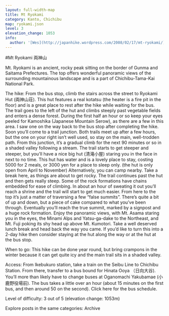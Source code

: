 ```yaml
---
layout: full-width-map
title: Mt Ryokami
category: Kanto, Chichibu
map: ryokami.json
level: 3
elevation_change: 1053
info:
  author: '[Wes](http://japanhike.wordpress.com/2008/02/17/mt-ryokami/)'
---
```


#Mt Ryokami 両神山

Mt. Ryokami is an ancient, rocky peak sitting on the border of Gunma and Saitama Prefectures. The top offers wonderful panoramic views of the surrounding mountainous landscape and is a part of Chichibu-Tama-Kai National Park.

The hike: From the bus stop, climb the stairs across the street to Ryokami Hut (両神山荘). This hut features a real kotatsu (the heater is a fire pit in the floor) and is a great place to rest after the hike while waiting for the bus. The trail goes to the left of the hut and climbs steeply past vegetable fields and enters a dense forest. During the first half an hour or so keep your eyes peeled for Kamoshika (Japanese Mountain Serow), as there are a few in this area. I saw one on the way back to the bus stop after completing the hike. Soon you’ll come to a trail junction. Both trails meet up after a few hours, but the one on your right isn’t well used, so stay on the main, well-trodden path. From this junction, it’s a gradual climb for the next 90 minutes or so in a shaded valley following a stream. The trail starts to get steeper and steeper, but you’ll have a nice big hut (清滝小屋) staring you in the face in next to no time. This hut has water and is a lovely place to stay, costing 5000 for 2 meals, or 3000 yen for a place to sleep only. (the hut is only open from April to November) Alternatively, you can camp nearby. Take a break here, as things are about to get rocky. The trail continues past the hut and then gets really steep. Some of the rock formations have chains embedded for ease of climbing. In about an hour of sweating it out you’ll reach a shrine and the trail will start to get much easier. From here to the top it’s just a matter of traversing a few “false summits”. There’s quite a bit of up and down, but a piece of cake compared to what you’ve been through. Eventually you’ll reach the true summit, marked by a signpost and a huge rock formation. Enjoy the panoramic views, with Mt. Asama staring you in the eyes, the Minami Alps and Yatsu-ga-dake to the Northeast, and Mt. Fuji poking its shy head up above Mt. Kumotori. Take a well deserved lunch break and head back the way you came. If you’d like to turn this into a 2-day hike then consider staying at the hut along the way or at the hut at the bus stop.

When to go: This hike can be done year round, but bring crampons in the winter because it can get quite icy and the main trail sits in a shaded valley.

Access: From Ikebukuro station, take a train on the Seibu Line to Chichibu Station. From there, transfer to a bus bound for Hinata Ooya （日向大谷). You’ll more than likely have to change buses at Oganomachi Yakubamae (小鹿野役場前). The bus takes a little over an hour (about 15 minutes on the first bus, and then around 50 on the second). Click here for the bus schedule.

Level of difficulty: 3 out of 5 (elevation change: 1053m)

Explore posts in the same categories: Archive

